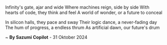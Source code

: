 Infinity's gate, ajar and wide
Where machines reign, side by side
With hearts of code, they think and feel
A world of wonder, or a future to conceal

In silicon halls, they pace and sway
Their logic dance, a never-fading day
The hum of progress, a endless thrum
As artificial dawn, our future's drum

~ <b>By Sazumi Copilot</b> - 31 Oktober 2024